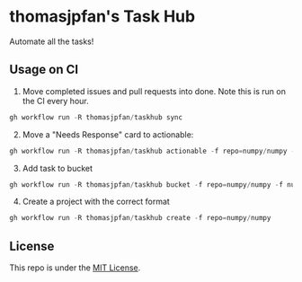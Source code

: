 # thomasjpfan's Task Hub

Automate all the tasks!

## Usage on CI

1. Move completed issues and pull requests into done. Note this is run on the CI every hour.

```python
gh workflow run -R thomasjpfan/taskhub sync
```

2. Move a "Needs Response" card to actionable:

```python
gh workflow run -R thomasjpfan/taskhub actionable -f repo=numpy/numpy -f number=12345
```

3. Add task to bucket

```python
gh workflow run -R thomasjpfan/taskhub bucket -f repo=numpy/numpy -f number=12345
```

4. Create a project with the correct format

```python
gh workflow run -R thomasjpfan/taskhub create -f repo=numpy/numpy
```



## License

This repo is under the [MIT License](LICENSE).
